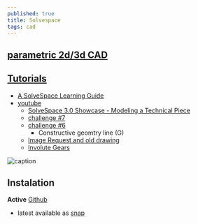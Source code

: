 ```yaml
---
published: true
title: Solvespace
tags: cad
---
```

## [parametric 2d/3d CAD](http://solvespace.com/index.pl)

## [Tutorials](http://solvespace.com/tutorial.pl)
- [A SolveSpace Learning Guide](http://www.farwire.net/SolveSpace-LearningGuide.htm)
- [youtube](https://www.youtube.com/results?search_query=solvespace)
	- [SolveSpace 3.0 Showcase - Modeling a Technical Piece](https://www.youtube.com/watch?v=1uZgUpjTg18)
	- [challenge #7](https://www.youtube.com/watch?v=kuIubpcPwFk)
    - [challenge #6](https://www.youtube.com/watch?v=L-wpsLx95qg)
    	- Constructive geomtry line (G)
	- [Image Request and old drawing](https://www.youtube.com/watch?v=1TX8saIFE-Q&list=PL3HsUj-1-gw5ClXSpli6hqM34A4Vn3AI9)
    - [Involute Gears](https://www.youtube.com/watch?v=i6tDWJsNsok)

![caption](https://hackaday.com/wp-content/uploads/2016/06/front-page-pic_featured.png?w=800)

## Instalation
**Active** [Github](https://github.com/solvespace/solvespace)
 - latest available as [snap](https://snapcraft.io/solvespace)
